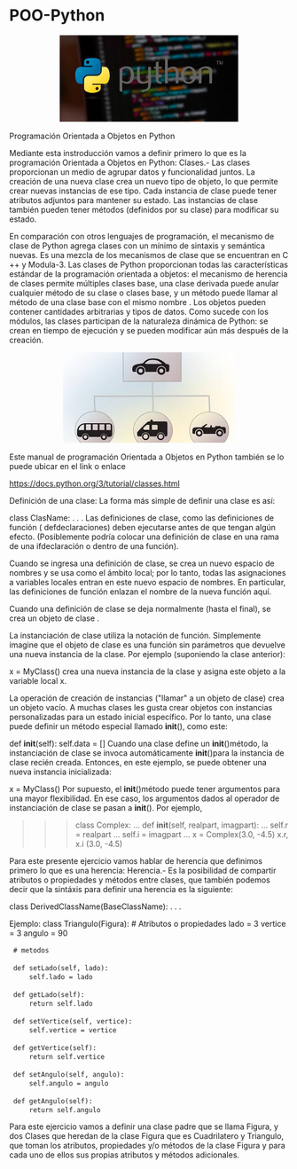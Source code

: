 # POO-Python

<p align="center">
  <img src = "Python.png" />
</p>

Programación Orientada a Objetos en Python

Mediante esta instroducción vamos a definir primero lo que es la programación Orientada a Objetos en Python: 
Clases.- Las clases proporcionan un medio de agrupar datos y funcionalidad juntos. La creación de una nueva clase crea un nuevo tipo de objeto, lo que permite crear nuevas instancias de ese tipo. Cada instancia de clase puede tener atributos adjuntos para mantener su estado. Las instancias de clase también pueden tener métodos (definidos por su clase) para modificar su estado.

En comparación con otros lenguajes de programación, el mecanismo de clase de Python agrega clases con un mínimo de sintaxis y semántica nuevas. Es una mezcla de los mecanismos de clase que se encuentran en C ++ y Modula-3. Las clases de Python proporcionan todas las características estándar de la programación orientada a objetos: el mecanismo de herencia de clases permite múltiples clases base, una clase derivada puede anular cualquier método de su clase o clases base, y un método puede llamar al método de una clase base con el mismo nombre . Los objetos pueden contener cantidades arbitrarias y tipos de datos. Como sucede con los módulos, las clases participan de la naturaleza dinámica de Python: se crean en tiempo de ejecución y se pueden modificar aún más después de la creación.

<p align="center">
  <img src = "POO.png" />
</p>

Este manual de programación Orientada a Objetos en Python también se lo puede ubicar en el link o enlace

https://docs.python.org/3/tutorial/classes.html

Definición de una clase:
La forma más simple de definir una clase es así:

class ClasName:
    <statement-1>
      .
      .
      .
    <statement-2>
Las definiciones de clase, como las definiciones de función ( defdeclaraciones) deben ejecutarse antes de que tengan algún efecto. (Posiblemente podría colocar una definición de clase en una rama de una ifdeclaración o dentro de una función).
      
Cuando se ingresa una definición de clase, se crea un nuevo espacio de nombres y se usa como el ámbito local; por lo tanto, todas las asignaciones a variables locales entran en este nuevo espacio de nombres. En particular, las definiciones de función enlazan el nombre de la nueva función aquí.

Cuando una definición de clase se deja normalmente (hasta el final), se crea un objeto de clase .

La instanciación de clase utiliza la notación de función. Simplemente imagine que el objeto de clase es una función sin parámetros que devuelve una nueva instancia de la clase. Por ejemplo (suponiendo la clase anterior):

x = MyClass()
crea una nueva instancia de la clase y asigna este objeto a la variable local x.


La operación de creación de instancias ("llamar" a un objeto de clase) crea un objeto vacío. A muchas clases les gusta crear objetos con instancias personalizadas para un estado inicial específico. Por lo tanto, una clase puede definir un método especial llamado __init__(), como este:

def __init__(self):
    self.data = []
Cuando una clase define un __init__()método, la instanciación de clase se invoca automáticamente __init__()para la instancia de clase recién creada. Entonces, en este ejemplo, se puede obtener una nueva instancia inicializada:

x = MyClass()
Por supuesto, el __init__()método puede tener argumentos para una mayor flexibilidad. En ese caso, los argumentos dados al operador de instanciación de clase se pasan a __init__(). Por ejemplo,

>>>
>>> class Complex:
...     def __init__(self, realpart, imagpart):
...         self.r = realpart
...         self.i = imagpart
...
>>> x = Complex(3.0, -4.5)
>>> x.r, x.i
(3.0, -4.5)

Para este presente ejercicio vamos hablar de herencia que definimos primero lo que es una herencia:
Herencia.- Es la posibilidad de compartir atributos o propiedades y métodos entre clases, que también podemos decir que la sintáxis para definir una herencia es la siguiente:

class DerivedClassName(BaseClassName):
     <statement-1>
       .
       .
       .
     <statement-2>
       
Ejemplo:
class Triangulo(Figura):
     # Atributos o propiedades
     lado = 3
     vertice = 3
     angulo = 90
     
     # metodos
     
     def setLado(self, lado):
         self.lado = lado
         
     def getLado(self):
         return self.lado
         
     def setVertice(self, vertice):
         self.vertice = vertice
         
     def getVertice(self):
         return self.vertice
         
     def setAngulo(self, angulo):
         self.angulo = angulo
         
     def getAngulo(self):
         return self.angulo
         
Para este ejercicio vamos a definir una clase padre que se llama Figura, y dos Clases que heredan de la clase Figura que es Cuadrilatero y Triangulo, que toman los atributos, propiedades y/o métodos de la clase Figura y para cada uno de ellos sus propias atributos y métodos adicionales.







      

